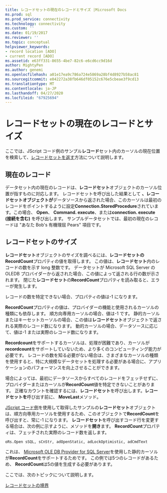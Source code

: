 ```yaml
---
title: レコードセットの現在のレコードとサイズ |Microsoft Docs
ms.prod: sql
ms.prod_service: connectivity
ms.technology: connectivity
ms.custom: ''
ms.date: 01/19/2017
ms.reviewer: ''
ms.topic: conceptual
helpviewer_keywords:
- record location [ADO]
- current record [ADO]
ms.assetid: e63ff331-8655-4be7-82c6-e6cd6cc9d16d
author: MightyPen
ms.author: genemi
ms.openlocfilehash: a01e17ea9c786a724e5869a28bf4d8927b58ac81
ms.sourcegitcommit: e042272a38fb646df05152c676e5cbeae3f9cd13
ms.translationtype: MT
ms.contentlocale: ja-JP
ms.lasthandoff: 04/27/2020
ms.locfileid: "67925694"
---
```

# <a name="current-record-and-size-of-recordset"></a>レコードセットの現在のレコードとサイズ
ここでは、JScript コード例のサンプル**レコード**セット内のカーソルの現在位置を検索して、[レコードセットを返す](../../../ado/guide/data/jscript-code-example-to-return-a-recordset.md)方法について説明します。  
  
## <a name="current-record"></a>現在のレコード  
 データセット内の現在のレコードは、**レコードセット**オブジェクトのカーソル位置が指すものに対応します。 レコードセットを呼び出した結果として **、レコードセットオブジェクトが**データソースから返された場合、このカーソルは最初のレコードをポイントするように設定**Connection.StoredProcedure**されています。この場合、 **Open**、 **Command. execute**、または**connection. execute** **(接続を含む)** を呼び出します。 サンプルデータセットでは、最初の現在のレコードは "あなた Bob's 有機理屈 Pears" 項目です。  
  
## <a name="size-of-recordset"></a>レコードセットのサイズ  
 **レコードセット**オブジェクトのサイズを調べるには、**レコードセットの RecordCount**プロパティの値を取得します。 この値は、**レコードセット**内のレコードの数を示す long 整数です。 データセットが Microsoft SQL Server の OLEDB プロバイダーから返された場合、この値によって返される行の数が示されます。 閉じた**レコードセット**の**RecordCount**プロパティを読み取ると、エラーが発生します。  
  
 レコードの数を特定できない場合、プロパティの値は-1 になります。  
  
 **RecordCount**プロパティの値は、プロバイダーの機能と使用されるカーソルの種類にも依存します。 順方向専用カーソルの場合、値は-1 です。 静的カーソルまたはキーセットカーソルの場合、この値は**レコードセット**オブジェクトで返される実際のレコード数になります。 動的カーソルの場合、データソースに応じて、値は-1 または実際のレコード数になります。  
  
 **Recordcount**をサポートするカーソルは、処理が困難であり、カーソルが**recordcount**をサポートしていないため、より多くのコンピューティング能力が必要です。 レコードの数を知る必要がない場合は、さまざまなカーソルの種類を使用すると、特に大規模なデータセットを処理する必要がある場合に、アプリケーションのパフォーマンスを向上させることができます。  
  
 場合によっては、最初にデータソースからすべてのレコードをフェッチせずに、プロバイダーまたはカーソルが**RecordCount**値を特定できないことがあります。 正確なカウントを確認するには、**レコードセット**を呼び出します。**レコードセットを**呼び出す前に、 **MoveLast**メソッド。  
  
 [JScript コード例](../../../ado/guide/data/jscript-code-example-to-return-a-recordset.md)を使用して取得したサンプルの**レコードセット**オブジェクトは、順方向専用カーソルを使用するため、このオブジェクトで**RecordCount**を呼び出すと、常に-1 になります。 **レコードセット**を呼び出すコード行を変更する場合は、次の例に示すように、メソッドを**開き**ます。 **RecordCount**プロパティは、フェッチされた実際のレコード数を返します。  
  
```  
oRs.Open sSQL, sCnStr, adOpenStatic, adLockOptimistic, adCmdText   
```  
  
 これは、 [Microsoft OLE DB Provider for SQL Server](../../../ado/guide/appendixes/microsoft-ole-db-provider-for-sql-server.md)を使用した静的カーソルが**RecordCount**をサポートするためです。 この例では5つのレコードがあるため、 **RecordCount**は5の値を生成する必要があります。  
  
 ここでは、次のトピックについて説明します。  
  
 [レコードセットの境界](../../../ado/guide/data/boundaries-of-a-recordset.md)
